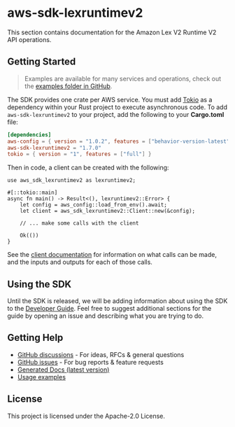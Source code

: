 # aws-sdk-lexruntimev2

This section contains documentation for the Amazon Lex V2 Runtime V2 API operations.

## Getting Started

> Examples are available for many services and operations, check out the
> [examples folder in GitHub](https://github.com/awslabs/aws-sdk-rust/tree/main/examples).

The SDK provides one crate per AWS service. You must add [Tokio](https://crates.io/crates/tokio)
as a dependency within your Rust project to execute asynchronous code. To add `aws-sdk-lexruntimev2` to
your project, add the following to your **Cargo.toml** file:

```toml
[dependencies]
aws-config = { version = "1.0.2", features = ["behavior-version-latest"] }
aws-sdk-lexruntimev2 = "1.7.0"
tokio = { version = "1", features = ["full"] }
```

Then in code, a client can be created with the following:

```rust,no_run
use aws_sdk_lexruntimev2 as lexruntimev2;

#[::tokio::main]
async fn main() -> Result<(), lexruntimev2::Error> {
    let config = aws_config::load_from_env().await;
    let client = aws_sdk_lexruntimev2::Client::new(&config);

    // ... make some calls with the client

    Ok(())
}
```

See the [client documentation](https://docs.rs/aws-sdk-lexruntimev2/latest/aws_sdk_lexruntimev2/client/struct.Client.html)
for information on what calls can be made, and the inputs and outputs for each of those calls.

## Using the SDK

Until the SDK is released, we will be adding information about using the SDK to the
[Developer Guide](https://docs.aws.amazon.com/sdk-for-rust/latest/dg/welcome.html). Feel free to suggest
additional sections for the guide by opening an issue and describing what you are trying to do.

## Getting Help

* [GitHub discussions](https://github.com/awslabs/aws-sdk-rust/discussions) - For ideas, RFCs & general questions
* [GitHub issues](https://github.com/awslabs/aws-sdk-rust/issues/new/choose) - For bug reports & feature requests
* [Generated Docs (latest version)](https://awslabs.github.io/aws-sdk-rust/)
* [Usage examples](https://github.com/awslabs/aws-sdk-rust/tree/main/examples)

## License

This project is licensed under the Apache-2.0 License.

